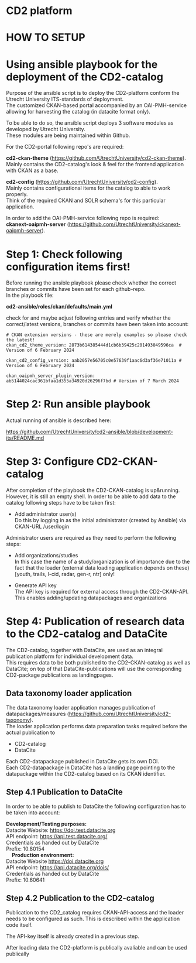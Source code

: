 # CD2 platform

# HOW TO SETUP


# Using ansible playbook for the deployment of the CD2-catalog  
Purpose of the ansible script is to deploy the CD2-platform conform the Utrecht University ITS-standards of deployment.  
The customized CKAN-based portal accompanied by an OAI-PMH-service allowing  for harvesting the catalog (in datacite format only).


To be able to do so, the ansible script deploys 3 software modules as developed by Utrecht University.  
These modules are being maintained within Github.

For the CD2-portal following repo's are required:

**cd2-ckan-theme** (https://github.com/UtrechtUniversity/cd2-ckan-theme).   
Mainly contains the CD2-catalog's look & feel for the frontend application with CKAN as a base.


**cd2-config**  (https://github.com/UtrechtUniversity/cd2-config).  
Mainly contains configurational items for the catalog to able to work properly.  
Think of the required CKAN and SOLR schema's for this particular application.


In order to add the OAI-PMH-service following repo is required:  
**ckanext-oaipmh-server** (https://github.com/UtrechtUniversity/ckanext-oaipmh-server).



# Step 1: Check following configuration items first!
Before running the ansible playbook please check whether the correct branches or commits have been set for each github-repo.  
In the playbook file:

**cd2-ansible/roles/ckan/defaults/main.yml**

check for  and maybe adjust following entries and verify whether the correct/latest versions, branches or commits have been taken into account:

```
# CKAN extension versions - these are merely examples so please check the latest!
ckan_cd2_theme_version: 2873b614385444d1cb6b39425c201493049596ca  # Version of 6 February 2024

ckan_cd2_config_version: aab2057e56705c0e57639f1aac6d3af36e71011a # Version of 6 February 2024

ckan_oaipmh_server_plugin_version: ab5144024cac361bfaa1d355a34920d26296f7bd # Version of 7 March 2024
```

# Step 2: Run ansible playbook
Actual running of ansible is described here:

 https://github.com/UtrechtUniversity/cd2-ansible/blob/development-its/README.md


# Step 3: Configure CD2-CKAN-catalog
After completion of the playbook the CD2-CKAN-catalog is up&running.  
However, it is still an empty shell.
In order to be able to add data to the catalog following steps have to be taken first:


- Add administrator user(s)  
  Do this by logging in as the initial administrator (created by Ansible) via CKAN-URL /user/login

Administrator users are required as they need to perform the following steps:

  - Add organizations/studies  
In this case the name of a study/organization is of importance due to the fact that the loader (external data loading application depends on these)
[youth, trails, l-cid, radar, gen-r, ntr] only!

  - Generate API key  
The API key is required for external access through the CD2-CKAN-API. This enables adding/updating datapackages and organizations


# Step 4: Publication of research data to the CD2-catalog and DataCite
The CD2-catalog, together with DataCite, are used as an integral publication platform for individual development data.  
This requires data to be both published to the CD2-CKAN-catalog as well as DataCite; on top of that DataCite-publications will use the corresponding CD2-package publications as landingpages.


## Data taxonomy loader application
The data taxonomy loader application manages publication of datapackages/measures (https://github.com/UtrechtUniversity/cd2-taxonomy).  
The loader application performs data preparation tasks required before the actual publication to  
- CD2-catalog
- DataCite

Each CD2-datapackage published in DataCite gets its own DOI.  
Each CD2-datapackage in DataCite has a landing page pointing to the datapackage within the CD2-catalog based on its CKAN identifier.

## Step 4.1 Publication to DataCite
In order to be able to publish to DataCite the following configuration has to be taken into account:  

**Development/Testing purposes:**  
Datacite Website: https://doi.test.datacite.org  
API endpoint: https://api.test.datacite.org/  
Credentials as handed out by DataCite  
Prefix: 10.80154  
 
 
**Production environment:**  
Datacite Website https://doi.datacite.org  
API endpoint:  https://api.datacite.org/dois/  
Credentials as handed out by DataCite  
Prefix: 10.60641  


## Step 4.2 Publication to the CD2-catalog
Publication to the CD2_catalog requires CKAN-API-access and the loader needs to be configured as such.
This is described within the application code itself.  

The API-key itself is already created in a previous step.


After loading data the CD2-platform is publically avaliable and can be used publically
